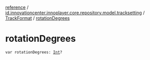 [reference](../../index.md) / [id.innovationcenter.innoplayer.core.repository.model.tracksetting](../index.md) / [TrackFormat](index.md) / [rotationDegrees](./rotation-degrees.md)

# rotationDegrees

`var rotationDegrees: `[`Int`](https://kotlinlang.org/api/latest/jvm/stdlib/kotlin/-int/index.html)`?`